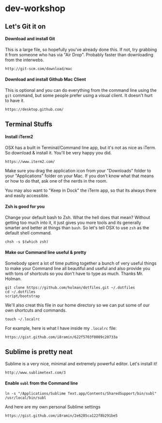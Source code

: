 # dev-workshop

## Let's Git it on
#### Download and install Git
This is a large file, so hopefully you've already done this. If not, try grabbing it from someone who has via "Air Drop". Probably faster than downloading from the interwebs.
```
http://git-scm.com/download/mac
```

#### Download and install Github Mac Client
This is optional and you can do everything from the command line using the `git` command, but some people prefer using a visual client. It doesn't hurt to have it.
```
https://desktop.github.com/
```

## Terminal Stuffs

#### Install iTerm2
OSX has a built in Terminal/Command line app, but it's not as nice as iTerm. So download & install it. You'll be very happy you did.
```
https://www.iterm2.com/
```
Make sure you drag the application icon from your "Downloads" folder to your "Applications" folder on your Mac. If you don't know what that means or how to do that, ask one of the nerds in the room.

You may also want to "Keep in Dock" the iTerm app, so that its always there and easily accessible.

#### Zsh is good for you
Change your default bash to Zsh. What the hell does that mean? Without getting too much into it, it just gives you more tools and its generally smarter and better at things than `bash`. So let's tell OSX to use `zsh` as the default shell command.
```
chsh -s $(which zsh)
```

#### Make our Command line useful & pretty
Somebody spent a lot of time putting together a bunch of very useful things to make your Command line all beautiful and useful and also provide you with tons of shortcuts so you don't have to type as much. Thanks Mr. Holman.
```
git clone https://github.com/holman/dotfiles.git ~/.dotfiles
cd ~/.dotfiles
script/bootstrap
```

We'll also creat this file in our home directory so we can put some of our own shortcuts and commands.
```
touch ~/.localrc
```

For example, here is what I have inside my `.localrc` file:
```
https://gist.github.com/i8ramin/622f5703f0089c20733a
```

## Sublime is pretty neat
Sublime is a very nice, minimal and extremely powerful editor. Let's install it!
```
http://www.sublimetext.com/3
```

#### Enable `subl` from the Command line
```
ln -s "/Applications/Sublime Text.app/Contents/SharedSupport/bin/subl" /usr/local/bin/subl
```

And here are my own personal Sublime settings
```
https://gist.github.com/i8ramin/2e6285ca122f8b291be5
```
